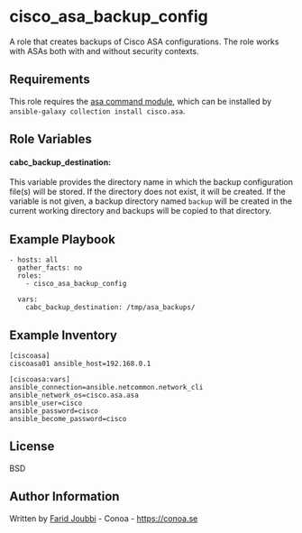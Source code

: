 cisco_asa_backup_config
=======================

A role that creates backups of Cisco ASA configurations.
The role works with ASAs both with and without security contexts.

Requirements
------------

This role requires the [asa command module](https://docs.ansible.com/ansible/latest/collections/cisco/asa/asa_command_module.html), which can be installed by `ansible-galaxy collection install cisco.asa`.

Role Variables
--------------

#### cabc_backup_destination:
This variable provides the directory name in which the backup configuration file(s) will be stored. If the directory does not exist, it will be created.
If the variable is not given, a backup directory named `backup` will be created in the current working directory and backups will be copied to that directory.

Example Playbook
----------------

```
- hosts: all
  gather_facts: no
  roles:
    - cisco_asa_backup_config

  vars:
    cabc_backup_destination: /tmp/asa_backups/
```

Example Inventory
-----------------

```
[ciscoasa]
ciscoasa01 ansible_host=192.168.0.1

[ciscoasa:vars]
ansible_connection=ansible.netcommon.network_cli
ansible_network_os=cisco.asa.asa
ansible_user=cisco
ansible_password=cisco
ansible_become_password=cisco
```

License
-------

BSD

Author Information
------------------

Written by [Farid Joubbi](https://github.com/faridjoubbi) - Conoa - https://conoa.se
